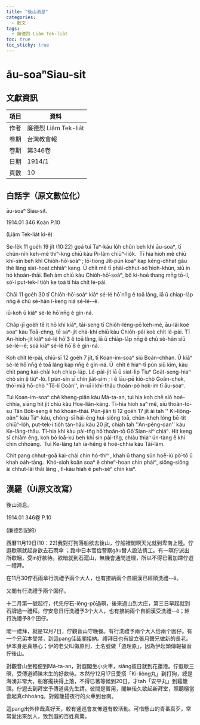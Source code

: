 ```yaml
---
title: "後山消息"
categories:
  - 散文
tags:
  - 廉德烈 Liâm Tek-lia̍t
toc: true
toc_sticky: true
---
```


# āu-soaⁿSiau-sit

## 文獻資訊

| 項目 | 資料 |
|---|---|
| 作者 | 廉德烈 Liâm Tek-lia̍t |
| 卷期 | 台灣教會報 |
| 卷期 | 第346卷 |
| 日期 | 1914/1 |
| 頁數 | 10 |

## 白話字（原文數位化）

āu-soaⁿ Siau-sit.

1914.01 346 Koàn P.10

(Liâm Tek-lia̍t kì-ê)

Se-le̍k 11 goe̍h 19 ji̍t (10:22) goá tuì Taⁿ-káu lo̍h chûn beh khì āu-soaⁿ, tī chûn-ni̍h keh-mê thiⁿ-kng chiū kàu Pi-lâm chiūⁿ-lio̍k.  Tī hia hioh mê chiū khí-sin beh khì Chio̍h-hō͘-soàⁿ ; lō͘-tiong Ji̍t-pún koaⁿ kap kéng-chhat gâu thè lâng siat-hoat chhiàⁿ kang. Ū chi̍t mê tī phài-chhut-só͘ hioh-khùn, siū in hó khoán-thāi. Beh àm chiū kàu Chio̍h-hō͘-soàⁿ, bô ki-hoē thang mn̄g tō-lí, só͘-í put-tek-í tio̍h ke toà tī hia chi̍t lé-pài.

Chāi 11 goe̍h 30 tī Chio̍h-hō͘-soàⁿ kiâⁿ sé-lé hō͘ nn̄g ê toā lâng, iā ū chiap-la̍p nn̄g ê chū sè-hàn í-keng niá sé-lé--ê.

iū-koh ū kiâⁿ sé-lé hō͘ nn̄g ê gín-ná.

Cha̍p-jī goe̍h tē it hō khí kiâⁿ, tāi-seng tī Chio̍h-lêng-pō͘ keh-mê, āu-lâi koè soaⁿ kàu Toā-chng, tē saⁿ-ji̍t chá-khí chiū kàu Chio̍h-pâi koè chi̍t lé-pài. Tī An-hioh-ji̍t kiâⁿ sé-lé hō͘ 3 ê toā lâng, iā ū chia̍p-la̍p nn̄g ê chū sè-hàn siū sé-lé--ê; soà kiâⁿ sé-lé hō͘ 8 ê gín-ná.

Koh chi̍t lé-pài, chiū-sī 12 goe̍h 7 ji̍t, tī Koan-im-soaⁿ siú Boán-chhan. Ū kiâⁿ sé-lé hō͘ nn̄g ê toā lâng kap nn̄g ê gín-ná. Ū  chi̍t ê hiaⁿ-tī pún siū kìm, kàu chit pang kai-chài koh chiap-la̍p. Lé-pài-ji̍t iā ū siat-li̍p Tiuⁿ Goa̍t-seng-hiaⁿ chò sin ê tiúⁿ-ló. I pún-sin sī chin jia̍t-sim ; i ê lāu-pē kiò-chò Goân-chek, thó͘-miâ hō-chò "Tō-lí Goân'', in-uī i khí-thâu thoân-pò hok-im tī āu-soaⁿ.

Tuì Koan-im-soaⁿ chē kheng-piān kàu Má-ta-an, tuì hia koh chē sió hoé-chhia, siāng hit ji̍t chiū kàu Hoe-liân-káng. Tī-hia hioh saⁿ mê, siū thoân-tō-su Tân Bo̍k-seng ê hó khoán-thāi. Pún-jiân tī 12 goe̍h 17 ji̍t ài tah '' Ki-liông-oân'' kàu Táⁿ-káu, chóng-sī hái-éng hui-siông toā, chûn-kheh lóng bē-tit chiūⁿ-lo̍h, put-tek-í tio̍h tán-hāu kàu 20 ji̍t, chiah tah ''An-pêng-oan'' kàu Ke-lâng-thâu. Tī-hia khì kàu pài-tn̂g hō͘ thoân-tō Gô͘ Sian-siⁿ chiáⁿ. Hit keng sī chiām ēng, koh bô loā-kú beh khí sin pài-tn̂g, chiàu thiaⁿ ún-tàng ē khí chin chhoàng.  Tuì Ke-lâng tah iā-hêng ê hoé-chhia kàu Tâi-lâm.

Chit pang chhut-goā kai-chài chin hó-thiⁿ , khah ū thang sûn hoē-iú pò͘-tō ū khah oa̍h-tāng.  Khó-sioh koân soaⁿ ê chheⁿ-hoan chin pháiⁿ, siông-siông ài chhut-lâi thâi lâng , tì-kàu hiah ê peh-sèⁿ chin kiaⁿ.

## 漢羅（Ùi原文改寫）

後山消息。

1914.01 346卷 P.10

(廉德烈記的)

西曆11月19日(10：22)我對打狗落船欲去後山，佇船裡閣暝天光就到卑南上陸。佇遐歇暝就起身欲去石雨傘 ；路中日本官佮警察gâu替人設法倩工。有一暝佇派出所歇睏，受in好款待。欲暗就到石滬山，無機會通問道理，所以不得已著加蹛佇遐一禮拜。

在11月30佇石雨傘行洗禮予兩个大人，也有接納兩个自細漢已經領洗禮--ê。

又閣有行洗禮予兩个囡仔。

十二月第一號起行，代先佇石-lêng-pō͘過暝，後來過山到大庄，第三日早起就到石牌過一禮拜。佇安息日行洗禮予3个大人，也有接納兩个自細漢受洗禮--ê；紲行洗禮予8个囝仔。

閣一禮拜，就是12月7日，佇觀音山守晚餐。有行洗禮予兩个大人佮兩个囡仔。有一个兄弟本受禁，到這pang佳哉閣接納。禮拜日也有設立張月聲兄做新的長老。伊本身是真熱心；伊的老父叫做原則，土名號做「道理原」，因為伊起頭傳報福音佇後山。

對觀音山坐輕便到Má-ta-an，對遐閣坐小火車，siāng彼日就到花蓮港。佇遐歇三暝，受傳道師陳木生的好款待。本然佇12月17日愛搭「Ki-liông丸」到打狗，總是海湧非常大，船客攏袂得上落，不得已著等候到20日，才tah「安平丸」到雞籠頭。佇遐去到拜堂予傳道吳先生請。彼間是暫用，閣無偌久欲起新拜堂，照聽穩當會起真chhoàng。對雞籠搭夜行的火車到台南。

這pang出外佳哉真好天，較有通巡會友佈道有較活動。可惜懸山的青番真歹，常常愛出來刣人，致到遐的百姓真驚。
